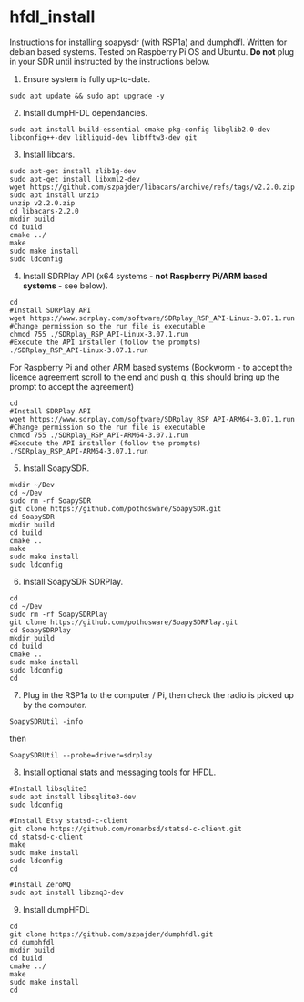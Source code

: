 # hfdl_install
Instructions for installing soapysdr (with RSP1a) and dumphdfl. Written for debian based systems. Tested on Raspberry Pi OS and Ubuntu.
**Do not** plug in your SDR until instructed by the instructions below.

1) Ensure system is fully up-to-date.
```shell
sudo apt update && sudo apt upgrade -y
```

2) Install dumpHFDL dependancies.
```shell
sudo apt install build-essential cmake pkg-config libglib2.0-dev libconfig++-dev libliquid-dev libfftw3-dev git
```

3) Install libcars.
```shell
sudo apt-get install zlib1g-dev
sudo apt-get install libxml2-dev
wget https://github.com/szpajder/libacars/archive/refs/tags/v2.2.0.zip
sudo apt install unzip
unzip v2.2.0.zip
cd libacars-2.2.0
mkdir build
cd build
cmake ../
make
sudo make install
sudo ldconfig
```

4) Install SDRPlay API  (x64 systems - **not Raspberry Pi/ARM based systems** - see below).
```shell
cd
#Install SDRPlay API
wget https://www.sdrplay.com/software/SDRplay_RSP_API-Linux-3.07.1.run
#Change permission so the run file is executable
chmod 755 ./SDRplay_RSP_API-Linux-3.07.1.run
#Execute the API installer (follow the prompts)
./SDRplay_RSP_API-Linux-3.07.1.run
```
  For Raspberry Pi and other ARM based systems (Bookworm - to accept the licence agreement scroll to the end and push q, this should bring up the prompt to accept the agreement)
```shell
cd
#Install SDRPlay API
wget https://www.sdrplay.com/software/SDRplay_RSP_API-ARM64-3.07.1.run
#Change permission so the run file is executable
chmod 755 ./SDRplay_RSP_API-ARM64-3.07.1.run
#Execute the API installer (follow the prompts)
./SDRplay_RSP_API-ARM64-3.07.1.run
```
5) Install SoapySDR.
```shell
mkdir ~/Dev
cd ~/Dev
sudo rm -rf SoapySDR
git clone https://github.com/pothosware/SoapySDR.git
cd SoapySDR
mkdir build
cd build
cmake ..
make
sudo make install
sudo ldconfig
```
6) Install SoapySDR SDRPlay.
```shell
cd
cd ~/Dev
sudo rm -rf SoapySDRPlay
git clone https://github.com/pothosware/SoapySDRPlay.git
cd SoapySDRPlay
mkdir build
cd build
cmake ..
sudo make install
sudo ldconfig
cd
```

7) Plug in the RSP1a to the computer / Pi, then check the radio is picked up by the computer.
```
SoapySDRUtil -info
```
then
```
SoapySDRUtil --probe=driver=sdrplay
```
8) Install optional stats and messaging tools for HFDL.
```shell
#Install libsqlite3
sudo apt install libsqlite3-dev
sudo ldconfig
```
```shell
#Install Etsy statsd-c-client
git clone https://github.com/romanbsd/statsd-c-client.git
cd statsd-c-client
make
sudo make install
sudo ldconfig
cd
```
```
#Install ZeroMQ
sudo apt install libzmq3-dev
```

9) Install dumpHFDL
```shell
cd
git clone https://github.com/szpajder/dumphfdl.git
cd dumphfdl
mkdir build
cd build
cmake ../
make
sudo make install
cd
```

